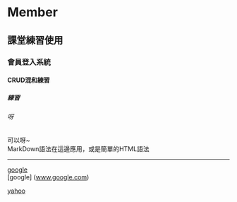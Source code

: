 # Member
## 課堂練習使用
### 會員登入系統
#### CRUD混和練習
##### 練習
###### 呀
可以呀~<br>
MarkDown語法在這邊應用，或是簡單的HTML語法<br>
<hr>

[google](Http://www.google.com) <br>
[google] (www.google.com)

[yahoo](Http://tw.yahoo.com)
